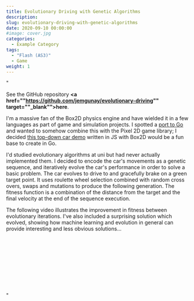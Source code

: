 ```yaml
---
title: Evolutionary Driving with Genetic Algorithms
description: 
slug: evolutionary-driving-with-genetic-algorithms
date: 2020-09-10 00:00:00
#image: cover.jpg
categories:
  - Example Category
tags:
  - "Flash (AS3)"
  - Game
weight: 1
---
```


"<p>See the GitHub repository <strong><a href=""https://github.com/jemgunay/evolutionary-driving"" target=""_blank"">here</a></strong>.</p>

<p>I'm a massive fan of the Box2D physics engine and have wielded it in a few languages as part of game and simulation projects. I spotted a <a href=""https://github.com/ByteArena/box2d"" target=""_blank"">port to Go</a> and wanted to somehow combine this with the Pixel 2D game library; I decided <a href=""http://domasx2.github.io/gamejs-box2d-car-example/"" target=""_blank"">this top-down car demo</a> written in JS with Box2D would be a fun base to create in Go.</p>

<p>I'd studied evolutionary algorithms at uni but had never actually implemented them. I decided to encode the car's movements as a genetic sequence, and iteratively evolve the car's performance in order to solve a basic problem. The car evolves to drive to and gracefully brake on a green target point. It uses roulette wheel selection combined with random cross overs, swaps and mutations to produce the following generation. The fitness function is a combination of the distance from the target and the final velocity at the end of the sequence execution.</p>

<p>The following video illustrates the improvement in fitness between evolutionary iterations. I've also included a surprising solution which evolved, showing how machine learning and evolution in general can provide interesting and less obvious solutions...</p>

<div class=""col-xs-12 centre-padding vertical-padding"">
   <div class=""video-container"">
       <iframe class=""img-shadow"" width=""640"" height=""360"" src=""https://www.youtube.com/embed/F2pwEOJhNMs"" frameborder=""0"" allowfullscreen></iframe>
   </div>
</div>"